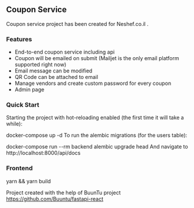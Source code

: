 ## Coupon Service

Coupon service project has been created for Neshef.co.il .

### Features

* End-to-end coupon service including api
* Coupon will be emailed on submit (Mailjet is the only email platform supported right now)
* Email message can be modified
* QR Code can be attached to email
* Manage vendors and create custom password for every coupon
* Admin page


### Quick Start

Starting the project with hot-reloading enabled (the first time it will take a while):

docker-compose up -d
To run the alembic migrations (for the users table):

docker-compose run --rm backend alembic upgrade head
And navigate to http://localhost:8000/api/docs

### Frontend


yarn && yarn build



Project created with the help of BuunTu project https://github.com/Buuntu/fastapi-react
